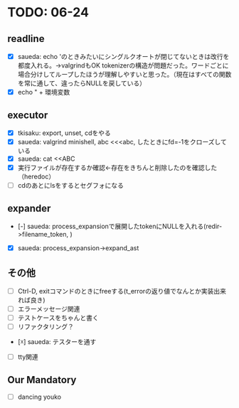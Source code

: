 # TODO: 06-24

## readline

- [x] saueda: echo 'のときみたいにシングルクオートが閉じてないときは改行を都度入れる。→valgrindもOK
      tokenizerの構造が問題だった。ワードごとに場合分けしてループしたほうが理解しやすいと思った。（現在はすべての関数を常に通して、違ったらNULLを戻している）
- [x] echo " + 環境変数

## executor

- [x] tkisaku: export, unset, cdをやる
- [x] saueda: valgrind minishell, abc <<<abc, したときにfd=-1をクローズしている
- [x] saueda: cat <<ABC
- [x] 実行ファイルが存在するか確認←存在をきちんと削除したのを確認した（heredoc）
- [ ] cdのあとにlsをするとセグフォになる

## expander

- [-] saueda: process_expansionで展開したtokenにNULLを入れる(redir->filename_token, )
- [x] saueda: process_expansion->expand_ast

## その他

- [ ] Ctrl-D, exitコマンドのときにfreeする(t_errorの返り値でなんとか実装出来れば良き)
- [ ] エラーメッセージ関連
- [ ] テストケースをちゃんと書く
- [ ] リファクタリング？
- [☓] saueda: テスターを通す
- [ ] tty関連

## Our Mandatory

- [ ] dancing youko
